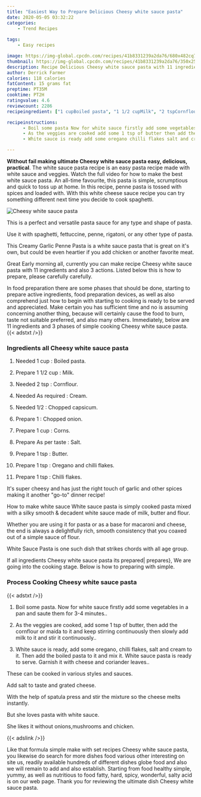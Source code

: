 ```yaml
---
title: "Easiest Way to Prepare Delicious Cheesy white sauce pasta"
date: 2020-05-05 03:32:22
categories:
    - Trend Recipes
    
tags:
    - Easy recipes

image: https://img-global.cpcdn.com/recipes/41b8331239a2da76/680x482cq70/cheesy-white-sauce-pasta-recipe-main-photo.jpg
thumbnail: https://img-global.cpcdn.com/recipes/41b8331239a2da76/350x250cq70/cheesy-white-sauce-pasta-recipe-main-photo.jpg
description: Recipe Delicious Cheesy white sauce pasta with 11 ingredients and 3 stages of easy cooking.
author: Derrick Farmer
calories: 118 calories
fatContent: 15 grams fat
preptime: PT35M
cooktime: PT2H
ratingvalue: 4.6
reviewcount: 2286
recipeingredient: ["1 cupBoiled pasta", "1 1/2 cupMilk", "2 tspCornflour", "As requiredCream", "1/2Chopped capsicum", "1Chopped onion", "1 cupCorns", "As per tasteSalt", "1 tspButter", "1 tspOregano and chilli flakes", "1 tspChilli flakes"]

recipeinstructions: 
      - Boil some pasta Now for white sauce firstly add some vegetables in a pan and saute them for 34 minutes 
      - As the veggies are cooked add some 1 tsp of butter then add the cornflour or maida to it and keep stirring continuously then slowly add milk to it and stir it continuously 
      - White sauce is ready add some oregano chilli flakes salt and cream to it Then add the boiled pasta to it and mix it White sauce pasta is ready to serve Garnish it with cheese and coriander leaves

---
```




**Without fail making ultimate Cheesy white sauce pasta easy, delicious, practical**. The white sauce pasta recipe is an easy pasta recipe made with white sauce and veggies. Watch the full video for how to make the best white sauce pasta. An all-time favourite, this pasta is simple, scrumptious and quick to toss up at home. In this recipe, penne pasta is tossed with spices and loaded with. With this white cheese sauce recipe you can try something different next time you decide to cook spaghetti.


![Cheesy white sauce pasta](https://img-global.cpcdn.com/recipes/41b8331239a2da76/680x482cq70/cheesy-white-sauce-pasta-recipe-main-photo.jpg "Cheesy white sauce pasta")



This is a perfect and versatile pasta sauce for any type and shape of pasta.

Use it with spaghetti, fettuccine, penne, rigatoni, or any other type of pasta.

This Creamy Garlic Penne Pasta is a white sauce pasta that is great on it&#39;s own, but could be even heartier if you add chicken or another favorite meat.


Great Early morning all, currently you can make recipe Cheesy white sauce pasta with 11 ingredients and also 3 actions. Listed below this is how to prepare, please carefully carefully.

In food preparation there are some phases that should be done, starting to prepare active ingredients, food preparation devices, as well as also comprehend just how to begin with starting to cooking is ready to be served and appreciated. Make certain you has sufficient time and no is assuming concerning another thing, because will certainly cause the food to burn, taste not suitable preferred, and also many others. Immediately, below are 11 ingredients and 3 phases of simple cooking Cheesy white sauce pasta.
{{< adstxt />}}

### Ingredients all Cheesy white sauce pasta


1. Needed 1 cup : Boiled pasta.

1. Prepare 1 1/2 cup : Milk.

1. Needed 2 tsp : Cornflour.

1. Needed As required : Cream.

1. Needed 1/2 : Chopped capsicum.

1. Prepare 1 : Chopped onion.

1. Prepare 1 cup : Corns.

1. Prepare As per taste : Salt.

1. Prepare 1 tsp : Butter.

1. Prepare 1 tsp : Oregano and chilli flakes.

1. Prepare 1 tsp : Chilli flakes.


It&#39;s super cheesy and has just the right touch of garlic and other spices making it another &#34;go-to&#34; dinner recipe!

How to make white sauce White sauce pasta is simply cooked pasta mixed with a silky smooth &amp; decadent white sauce made of milk, butter and flour.

Whether you are using it for pasta or as a base for macaroni and cheese, the end is always a delightfully rich, smooth consistency that you coaxed out of a simple sauce of flour.

White Sauce Pasta is one such dish that strikes chords with all age group.


If all ingredients Cheesy white sauce pasta its prepared| prepares}, We are going into the cooking stage. Below is how to preparing with simple.

### Process Cooking Cheesy white sauce pasta

{{< adstxt />}}


1. Boil some pasta. Now for white sauce firstly add some vegetables in a pan and saute them for 3-4 minutes..



1. As the veggies are cooked, add some 1 tsp of butter, then add the cornflour or maida to it and keep stirring continuously then slowly add milk to it and stir it continuously..



1. White sauce is ready, add some oregano, chilli flakes, salt and cream to it. Then add the boiled pasta to it and mix it. White sauce pasta is ready to serve. Garnish it with cheese and coriander leaves..




These can be cooked in various styles and sauces.

Add salt to taste and grated cheese.

With the help of spatula press and stir the mixture so the cheese melts instantly.

But she loves pasta with white sauce.

She likes it without onions,mushrooms and chicken.


{{< adslink />}}

Like that formula simple make with set recipes Cheesy white sauce pasta, you likewise do search for more dishes food various other interesting on site us, readily available hundreds of different dishes globe food and also we will remain to add and also establish. Starting from food healthy simple, yummy, as well as nutritious to food fatty, hard, spicy, wonderful, salty acid is on our web page. Thank you for reviewing the ultimate dish Cheesy white sauce pasta.

